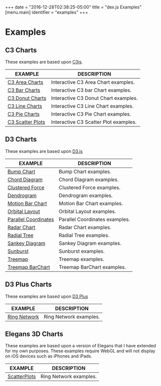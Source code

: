 +++
date = "2016-12-28T02:38:25-05:00"
title = "dex.js Examples"
[menu.main]
  identifier = "examples"
+++

# Examples

## C3 Charts

These examples are based upon [C3js](https://c3js.org).

| EXAMPLE | DESCRIPTION |
|---------|-------------|
| [C3 Area Charts](/examples/charts/c3/AreaChart.html) | Interactive C3 Area Chart examples. |
| [C3 Bar Charts](/examples/charts/c3/BarChart.html) | Interactive C3 bar Chart examples. |
| [C3 Donut Charts](/examples/charts/c3/DonutChart.html) | Interactive C3 Donut Chart examples. |
| [C3 Line Charts](/examples/charts/c3/LineChart.html) | Interactive C3 Line Chart examples. |
| [C3 Pie Charts](/examples/charts/c3/PieChart.html) | Interactive C3 Pie Chart examples. |
| [C3 Scatter Plots](/examples/charts/c3/ScatterPlot.html) | Interactive C3 Scatter Plot examples. |

## D3 Charts

These examples are based upon [D3.js](http://d3js.org)

| EXAMPLE | DESCRIPTION |
|---------|-------------|
| [Bump Chart](/examples/charts/d3/BumpChart.html) | Bump Chart examples. |
| [Chord Diagram](/examples/charts/d3/Chord.html) | Chord Diagram examples. |
| [Clustered Force](/examples/charts/d3/ClusteredForce.html) | Clustered Force examples. |
| [Dendrogram](/examples/charts/d3/Dendrogram.html) | Dendrogram examples. |
| [Motion Bar Chart](/examples/charts/d3/MotionBarChart.html) | Motion Bar Chart examples. |
| [Orbital Layout](/examples/charts/d3/OrbitalLayout.html) | Orbital Layout examples. |
| [Parallel Coordinates](/examples/charts/d3/ParallelCoordinates.html) | Parallel Coordinates examples. |
| [Radar Chart](/examples/charts/d3/RadarChart.html) | Radar Chart examples. |
| [Radial Tree](/examples/charts/d3/RadialTree.html) | Radial Tree examples. |
| [Sankey Diagram](/examples/charts/d3/Sankey.html) | Sankey Diagram examples. |
| [Sunburst](/examples/charts/d3/Sunburst.html) | Sunburst examples. |
| [Treemap](/examples/charts/d3/Treemap.html) | Treemap examples. |
| [Treemap BarChart](/examples/charts/d3/TreemapBarChart.html) | Treemap BarChart examples. |


## D3 Plus Charts

These examples are based upon [D3 Plus](https://d3plus.org/)

| EXAMPLE | DESCRIPTION |
|---------|-------------|
| [Ring Network](/examples/charts/d3plus/RingNetwork.html) | Ring Network examples. |

## Elegans 3D Charts

These examples are based upon a version of Elegans that I have
extended for my own purposes.  These examples require WebGL and
will not display on iOS devices such as iPhones and iPads.

| EXAMPLE | DESCRIPTION |
|---------|-------------|
| [ScatterPlots](/examples/charts/elegans/ScatterPlot.html) | Ring Network examples. |

